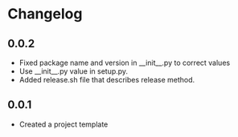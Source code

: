 # Changelog

## 0.0.2

* Fixed package name and version in \_\_init\_\_.py to correct values
* Use \_\_init\_\_.py value in setup.py.
* Added release.sh file that describes release method.

## 0.0.1

* Created a project template

